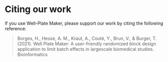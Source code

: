 # Citing our work

If you use Well-Plate Maker, please support our work by citing the following
reference:
> Borges, H., Hesse, A. M., Kraut, A., Couté, Y., Brun, V., & Burger, T. (2021). Well Plate Maker: A user-friendly randomized block design application to limit batch effects in largescale biomedical studies. Bioinformatics
